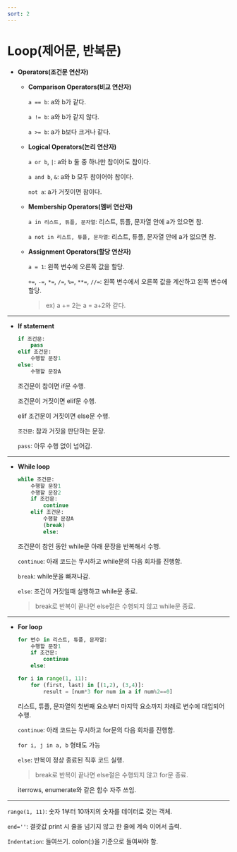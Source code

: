 ```yaml
---
sort: 2
---
```


# Loop(제어문, 반복문)

- **Operators(조건문 연산자)**
    - **Comparison Operators(비교 연산자)**

        `a == b`: a와 b가 같다.

        `a != b`: a와 b가 같지 않다.

        `a >= b`: a가 b보다 크거나 같다.

    - **Logical Operators(논리 연산자)**

        `a or b`, `|`: a와 b 둘 중 하나만 참이어도 참이다.

        `a and b`, `&`: a와 b 모두 참이어야 참이다.

        `not a`: a가 거짓이면 참이다.

    - **Membership Operators(멤버 연산자)**

        `a in 리스트, 튜플, 문자열`: 리스트, 튜플, 문자열 안에 a가 있으면 참.

        `a not in 리스트, 튜플, 문자열`: 리스트, 튜플, 문자열 안에 a가 없으면 참.

    - **Assignment Operators(할당 연산자)**

        `a = 1`: 왼쪽 변수에 오른쪽 값을 할당.

        `+=`, `-=`, `*=`, `/=`, `%=`, `**=`, `//=`: 왼쪽 변수에서 오른쪽 값을 계산하고 왼쪽 변수에 할당.
        
        > ex) a += 2는 a = a+2와 같다.
    

---

- **If statement**

    ``` python
    if 조건문:
        pass
    elif 조건문:
    	수행할 문장1  
    else:
    	수행할 문장A
    ```

    조건문이 참이면 if문 수행.

    조건문이 거짓이면 elif문 수행.

    elif 조건문이 거짓이면 else문 수행.

    `조건문`: 참과 거짓을 판단하는 문장.

    `pass`: 아무 수행 없이 넘어감.

---

- **While loop**

    ```python
    while 조건문:
        수행할 문장1
    	수행할 문장2
    	if 조건문:
    		continue
    	elif 조건문:
    		수행할 문장A
    		(break)
    		else:
    ```

    조건문이 참인 동안 while문 아래 문장을 반복해서 수행.

    `continue`: 아래 코드는 무시하고 while문의 다음 회차를 진행함.

    `break`: while문을 빠져나감.

    `else`: 조건이 거짓일때 실행하고 while문 종료.
    
    > break로 반복이 끝나면 else절은 수행되지 않고 while문 종료.

---

- **For loop**

    ```python
    for 변수 in 리스트, 튜플, 문자열:
    	수행할 문장1
    	if 조건문:
    		continue
    	else:
    
    for i in range(1, 11):
    	for (first, last) in [(1,2), (3,4)]:
    		result = [num*3 for num in a if num%2==0]
    ```

    리스트, 튜플, 문자열의 첫번째 요소부터 마지막 요소까지 차례로 변수에 대입되어 수행.

    `continue`: 아래 코드는 무시하고 for문의 다음 회차를 진행함.

    `for i, j in a, b` 형태도 가능
    
    `else`: 반복이 정상 종료된 직후 코드 실행.
    
    > break로 반복이 끝나면 else절은 수행되지 않고 for문 종료.
    
    iterrows, enumerate와 같은 함수 자주 쓰임.

---

`range(1, 11)`: 숫자 1부터 10까지의 숫자를 데이터로 갖는 객체.

`end=''`: 결괏값 print 시 줄을 넘기지 않고 한 줄에 계속 이어서 출력.

`Indentation`: 들여쓰기. colon(:)을 기준으로 들여써야 함.